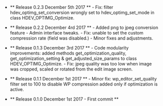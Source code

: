 - ** Release 0.2.3 December 5th 2017 **
              - Fix: filter hdev_optimg_set_conversion wrongly set to hdev_optimg_set_mode in class HDEV_OPTIMG_Optimize.

- ** Release 0.2.2 December 4rd 2017 **
              - Added png to jpeg conversion feature
              - Admin interface tweaks. 
              - Fix: unable to set the custom compression rate (field was disabled.)
              - Minor fixes and adjustments.

- ** Release 0.1.3 December 3rd 2017 **
              - Code modularity improvements: added methods get_optimization_quality, get_optimization_setting & get_adjusted_size_params to class HDEV_OPTIMG_Optimize.
              - Fix: jpeg quality was too low when image was cropped, scaled or rotated from the edit image screen.
              
- ** Release 0.1.1 December 1st 2017 **
              - Minor fix: wp_editor_set_quality filter set to 100 to disable WP compression added only if optimization is active.

- ** Release 0.1.0 December 1st 2017 - First commit **
